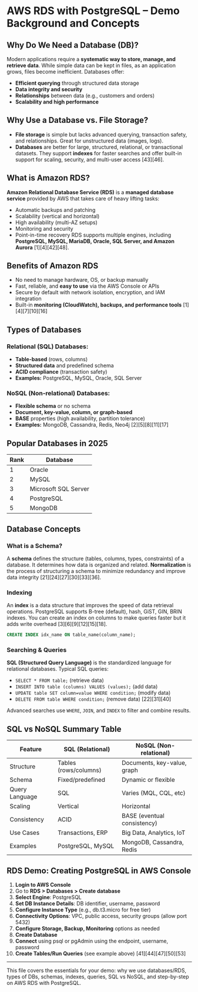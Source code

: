 # AWS RDS with PostgreSQL – Demo Background and Concepts

## Why Do We Need a Database (DB)?
Modern applications require a **systematic way to store, manage, and retrieve data**. While simple data can be kept in files, as an application grows, files become inefficient. Databases offer:
- **Efficient querying** through structured data storage
- **Data integrity and security**
- **Relationships** between data (e.g., customers and orders)
- **Scalability and high performance**

## Why Use a Database vs. File Storage?
- **File storage** is simple but lacks advanced querying, transaction safety, and relationships. Great for unstructured data (images, logs).
- **Databases** are better for large, structured, relational, or transactional datasets. They support **indexes** for faster searches and offer built-in support for scaling, security, and multi-user access [43][46].

## What is Amazon RDS?
**Amazon Relational Database Service (RDS)** is a **managed database service** provided by AWS that takes care of heavy lifting tasks:
- Automatic backups and patching
- Scalability (vertical and horizontal)
- High availability (multi-AZ setups)
- Monitoring and security
- Point-in-time recovery
RDS supports multiple engines, including **PostgreSQL, MySQL, MariaDB, Oracle, SQL Server, and Amazon Aurora** [1][4][42][48].

## Benefits of Amazon RDS
- No need to manage hardware, OS, or backup manually
- Fast, reliable, and **easy to use** via the AWS Console or APIs
- Secure by default with network isolation, encryption, and IAM integration
- Built-in **monitoring (CloudWatch), backups, and performance tools** [1][4][7][10][16]

## Types of Databases
### Relational (SQL) Databases:
- **Table-based** (rows, columns)
- **Structured data** and predefined schema
- **ACID compliance** (transaction safety)
- **Examples:** PostgreSQL, MySQL, Oracle, SQL Server

### NoSQL (Non-relational) Databases:
- **Flexible schema** or no schema
- **Document, key-value, column, or graph-based**
- **BASE** properties (high availability, partition tolerance)
- **Examples:** MongoDB, Cassandra, Redis, Neo4j [2][5][8][11][17]

## Popular Databases in 2025
| Rank | Database         |
|------|-----------------|
| 1    | Oracle          |
| 2    | MySQL           |
| 3    | Microsoft SQL Server |
| 4    | PostgreSQL      |
| 5    | MongoDB         | [29][35][38]

## Database Concepts
### What is a Schema?
A **schema** defines the structure (tables, columns, types, constraints) of a database. It determines how data is organized and related. **Normalization** is the process of structuring a schema to minimize redundancy and improve data integrity [21][24][27][30][33][36].

### Indexing
An **index** is a data structure that improves the speed of data retrieval operations. PostgreSQL supports B-tree (default), hash, GiST, GIN, BRIN indexes. You can create an index on columns to make queries faster but it adds write overhead [3][6][9][12][15][18].
```sql
CREATE INDEX idx_name ON table_name(column_name);
```

### Searching & Queries
**SQL (Structured Query Language)** is the standardized language for relational databases. Typical SQL queries:
- `SELECT * FROM table;` (retrieve data)
- `INSERT INTO table (columns) VALUES (values);` (add data)
- `UPDATE table SET column=value WHERE condition;` (modify data)
- `DELETE FROM table WHERE condition;` (remove data) [22][31][40]

Advanced searches use `WHERE`, `JOIN`, and `INDEX` to filter and combine results.

## SQL vs NoSQL Summary Table
| Feature         | SQL (Relational)      | NoSQL (Non-relational)        |
|-----------------|----------------------|------------------------------|
| Structure       | Tables (rows/columns)| Documents, key-value, graph  |
| Schema          | Fixed/predefined      | Dynamic or flexible           |
| Query Language  | SQL                  | Varies (MQL, CQL, etc)        |
| Scaling         | Vertical              | Horizontal                    |
| Consistency     | ACID                  | BASE (eventual consistency)   |
| Use Cases       | Transactions, ERP     | Big Data, Analytics, IoT      |
| Examples        | PostgreSQL, MySQL     | MongoDB, Cassandra, Redis     | [2][5][8][14][17][26]

## RDS Demo: Creating PostgreSQL in AWS Console
1. **Login to AWS Console**
2. Go to **RDS > Databases > Create database**
3. **Select Engine**: PostgreSQL
4. **Set DB Instance Details**: DB identifier, username, password
5. **Configure Instance Type** (e.g., db.t3.micro for free tier)
6. **Connectivity Options**: VPC, public access, security groups (allow port 5432)
7. **Configure Storage, Backup, Monitoring** options as needed
8. **Create Database**
9. **Connect** using psql or pgAdmin using the endpoint, username, password
10. **Create Tables/Run Queries** (see example above) [41][44][47][50][53]

---
This file covers the essentials for your demo: why we use databases/RDS, types of DBs, schemas, indexes, queries, SQL vs NoSQL, and step-by-step on AWS RDS with PostgreSQL.
